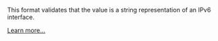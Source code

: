 This format validates that the value is a string representation of an IPv6 interface.

[Learn more…](https://en.wikipedia.org/wiki/Classless_Inter-Domain_Routing#CIDR_notation)
